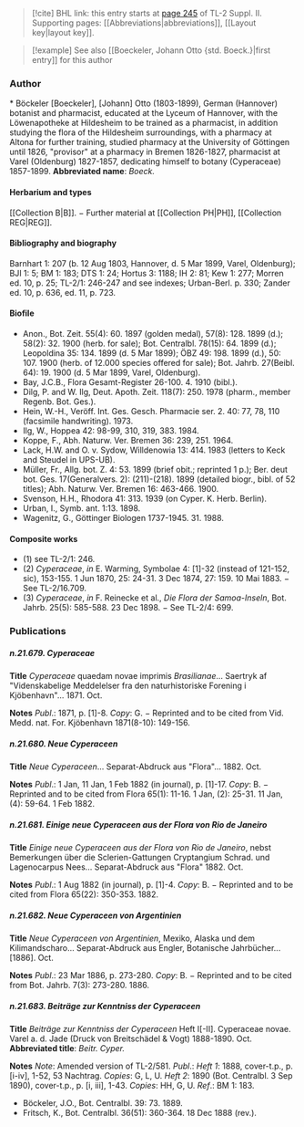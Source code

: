 > [!cite] BHL link: this entry starts at [page 245](https://www.biodiversitylibrary.org/page/33265442) of TL-2 Suppl. II.
> Supporting pages: [[Abbreviations|abbreviations]], [[Layout key|layout key]].

> [!example] See also [[Boeckeler, Johann Otto {std. Boeck.}|first entry]] for this author

### Author

\* Böckeler \[Boeckeler\], \[Johann\] Otto (1803-1899), German (Hannover) botanist and pharmacist, educated at the Lyceum of Hannover, with the Löwenapotheke at Hildesheim to be trained as a pharmacist, in addition studying the flora of the Hildesheim surroundings, with a pharmacy at Altona for further training, studied pharmacy at the University of Göttingen until 1826, "provisor" at a pharmacy in Bremen 1826-1827, pharmacist at Varel (Oldenburg) 1827-1857, dedicating himself to botany (Cyperaceae) 1857-1899. 
**Abbreviated name**: *Boeck.*

#### Herbarium and types

[[Collection B|B]]. − Further material at [[Collection PH|PH]], [[Collection REG|REG]].

#### Bibliography and biography

Barnhart 1: 207 (b. 12 Aug 1803, Hannover, d. 5 Mar 1899, Varel, Oldenburg); BJI 1: 5; BM 1: 183; DTS 1: 24; Hortus 3: 1188; IH 2: 81; Kew 1: 277; Morren ed. 10, p. 25; TL-2/1: 246-247 and see indexes; Urban-Berl. p. 330; Zander ed. 10, p. 636, ed. 11, p. 723.

#### Biofile

- Anon., Bot. Zeit. 55(4): 60. 1897 (golden medal), 57(8): 128. 1899 (d.); 58(2): 32. 1900 (herb. for sale); Bot. Centralbl. 78(15): 64. 1899 (d.); Leopoldina 35: 134. 1899 (d. 5 Mar 1899); ÖBZ 49: 198. 1899 (d.), 50: 107. 1900 (herb. of 12.000 species offered for sale); Bot. Jahrb. 27(Beibl. 64): 19. 1900 (d. 5 Mar 1899, Varel, Oldenburg).
- Bay, J.C.B., Flora Gesamt-Register 26-100. 4. 1910 (bibl.).
- Dilg, P. and W. Ilg, Deut. Apoth. Zeit. 118(7): 250. 1978 (pharm., member Regenb. Bot. Ges.).
- Hein, W.-H., Veröff. Int. Ges. Gesch. Pharmacie ser. 2. 40: 77, 78, 110 (facsimile handwriting). 1973.
- Ilg, W., Hoppea 42: 98-99, 310, 319, 383. 1984.
- Koppe, F., Abh. Naturw. Ver. Bremen 36: 239, 251. 1964.
- Lack, H.W. and O. v. Sydow, Willdenowia 13: 414. 1983 (letters to Keck and Steudel in UPS-UB).
- Müller, Fr., Allg. bot. Z. 4: 53. 1899 (brief obit.; reprinted 1 p.); Ber. deut bot. Ges. 17(Generalvers. 2): (211)-(218). 1899 (detailed biogr., bibl. of 52 titles); Abh. Naturw. Ver. Bremen 16: 463-466. 1900.
- Svenson, H.H., Rhodora 41: 313. 1939 (on Cyper. K. Herb. Berlin).
- Urban, I., Symb. ant. 1:13. 1898.
- Wagenitz, G., Göttinger Biologen 1737-1945. 31. 1988.

#### Composite works

- (1) see TL-2/1: 246.
- (2) *Cyperaceae*, *in* E. Warming, Symbolae 4: \[1\]-32 (instead of 121-152, sic), 153-155. 1 Jun 1870, 25: 24-31. 3 Dec 1874, 27: 159. 10 Mai 1883. − See TL-2/16.709.
- (3) *Cyperaceae*, *in* F. Reinecke et al., *Die Flora der Samoa-Inseln*, Bot. Jahrb. 25(5): 585-588. 23 Dec 1898. − See TL-2/4: 699.

### Publications

##### n.21.679. Cyperaceae

**Title**
*Cyperaceae* quaedam novae imprimis *Brasilianae*... Saertryk af "Videnskabelige Meddelelser fra den naturhistoriske Forening i Kjöbenhavn"... 1871. Oct.

**Notes**
*Publ*.: 1871, p. \[1\]-8. *Copy*: G. − Reprinted and to be cited from Vid. Medd. nat. For. Kjöbenhavn 1871(8-10): 149-156.

##### n.21.680. Neue Cyperaceen

**Title**
*Neue Cyperaceen*... Separat-Abdruck aus "Flora"... 1882. Oct.

**Notes**
*Publ*.: 1 Jan, 11 Jan, 1 Feb 1882 (in journal), p. \[1\]-17. *Copy*: B. − Reprinted and to be cited from Flora 65(1): 11-16. 1 Jan, (2): 25-31. 11 Jan, (4): 59-64. 1 Feb 1882.

##### n.21.681. Einige neue Cyperaceen aus der Flora von Rio de Janeiro

**Title**
*Einige neue Cyperaceen aus der Flora von Rio de Janeiro*, nebst Bemerkungen über die Sclerien-Gattungen Cryptangium Schrad. und Lagenocarpus Nees... Separat-Abdruck aus "Flora" 1882. Oct.

**Notes**
*Publ*.: 1 Aug 1882 (in journal), p. \[1\]-4. *Copy*: B. − Reprinted and to be cited from Flora 65(22): 350-353. 1882.

##### n.21.682. Neue Cyperaceen von Argentinien

**Title**
*Neue Cyperaceen von Argentinien*, Mexiko, Alaska und dem Kilimandscharo... Separat-Abdruck aus Engler, Botanische Jahrbücher... \[1886\]. Oct.

**Notes**
*Publ*.: 23 Mar 1886, p. 273-280. *Copy*: B. − Reprinted and to be cited from Bot. Jahrb. 7(3): 273-280. 1886.

##### n.21.683. Beiträge zur Kenntniss der Cyperaceen

**Title**
*Beiträge zur Kenntniss der Cyperaceen* Heft I\[-II\]. Cyperaceae novae. Varel a. d. Jade (Druck von Breitschädel & Vogt) 1888-1890. Oct.
**Abbreviated title**: *Beitr. Cyper.*

**Notes**
*Note*: Amended version of TL-2/581.
*Publ*.: *Heft 1*: 1888, cover-t.p., p. \[i-iv\], 1-52, 53 Nachtrag. *Copies*: G, L, U.
*Heft 2*: 1890 (Bot. Centralbl. 3 Sep 1890), cover-t.p., p. \[i, iii\], 1-43. *Copies*: HH, G, U.
*Ref*.: BM 1: 183.
- Böckeler, J.O., Bot. Centralbl. 39: 73. 1889.
- Fritsch, K., Bot. Centralbl. 36(51): 360-364. 18 Dec 1888 (rev.).

